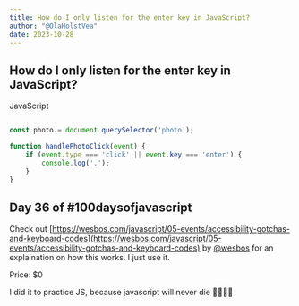 ```yaml
---
title: How do I only listen for the enter key in JavaScript?
author: "@OlaHolstVea"
date: 2023-10-28
---
```



## How do I only listen for the enter key in JavaScript?

JavaScript
```js

const photo = document.querySelector('photo');

function handlePhotoClick(event) {
    if (event.type === 'click' || event.key === 'enter') {
        console.log('.');
    }
}
```

## Day 36 of #100daysofjavascript

Check out [https://wesbos.com/javascript/05-events/accessibility-gotchas-and-keyboard-codes](https://wesbos.com/javascript/05-events/accessibility-gotchas-and-keyboard-codes) by
[@wesbos](https://twitter.com/wesbos)
 for an explaination on how this works. I just use it.

Price: $0

I did it to practice JS, because javascript will never die 💪🥳🏴‍☠️
